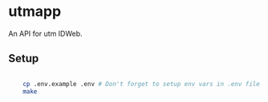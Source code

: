 # utmapp

An API for utm IDWeb.

## Setup

```bash

    cp .env.example .env # Don't forget to setup env vars in .env file
    make

```
